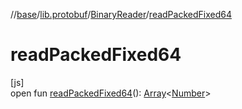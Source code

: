 //[base](../../../index.md)/[lib.protobuf](../index.md)/[BinaryReader](index.md)/[readPackedFixed64](read-packed-fixed64.md)

# readPackedFixed64

[js]\
open fun [readPackedFixed64](read-packed-fixed64.md)(): [Array](https://kotlinlang.org/api/latest/jvm/stdlib/kotlin/-array/index.html)&lt;[Number](https://kotlinlang.org/api/latest/jvm/stdlib/kotlin/-number/index.html)&gt;
